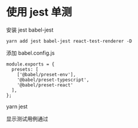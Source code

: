 # 使用 jest 单测

安装 jest babel-jest

```
yarn add jest babel-jest react-test-renderer -D
```

添加 babel.config.js
```
module.exports = {
  presets: [
    ['@babel/preset-env'],
    '@babel/preset-typescript',
    '@babel/preset-react'
  ],
};
````

yarn jest

显示测试用例通过